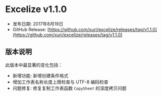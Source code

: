 # Excelize v1.1.0

* 发布日期: 2017年8月19日
* GitHub Release: [https://github.com/xuri/excelize/releases/tag/v1.1.0](https://github.com/xuri/excelize/releases/tag/v1.1.0)

## 版本说明

此版本中最显著的变化包括：

* 新增功能: 新增创建条件格式
* 增加工作表名称长度上限检查与 UTF-8 编码检查
* 问题修复: 修复复制工作表函数 `CopySheet` 的深度拷贝问题
